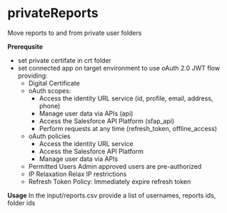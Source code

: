# privateReports
Move reports to and from private user folders

**Prerequsite**
- set private certifate in crt folder
- set connected app on target environment to use oAuth 2.0 JWT flow providing:
  - Digital Certificate
  - oAuth scopes:
    - Access the identity URL service (id, profile, email, address, phone)
    - Manage user data via APIs (api)
    - Access the Salesforce API Platform (sfap_api)
    - Perform requests at any time (refresh_token, offline_access)
  - oAuth policies
    - Access the identity URL service
    - Access the Salesforce API Platform
    - Manage user data via APIs
  - Permitted Users Admin approved users are pre-authorized
  - IP Relaxation Relax IP restrictions
  - Refresh Token Policy: Immediately expire refresh token

**Usage**
In the input/reports.csv provide a list of usernames, reports ids, folder ids
